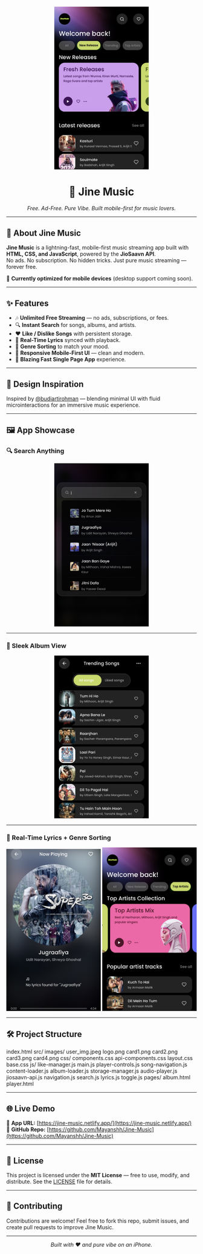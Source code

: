 <!-- Hero Image -->
<p align="center">
  <img src="src/screenshots/hero.jpeg" alt="Jine Music App Preview" width="250">
</p>

<h1 align="center">🎵 Jine Music</h1>
<p align="center">
  <em>Free. Ad-Free. Pure Vibe. Built mobile-first for music lovers.</em>
</p>

---

## 🚀 About Jine Music
**Jine Music** is a lightning-fast, mobile-first music streaming app built with **HTML, CSS, and JavaScript**, powered by the **JioSaavn API**.  
No ads. No subscription. No hidden tricks. Just pure music streaming — forever free.  

📱 **Currently optimized for mobile devices** (desktop support coming soon).  

---

## ✨ Features
- 🎶 **Unlimited Free Streaming** — no ads, subscriptions, or fees.  
- 🔍 **Instant Search** for songs, albums, and artists.  
- ❤️ **Like / Dislike Songs** with persistent storage.  
- 🎼 **Real-Time Lyrics** synced with playback.  
- 🎵 **Genre Sorting** to match your mood.  
- 📱 **Responsive Mobile-First UI** — clean and modern.  
- 🚀 **Blazing Fast Single Page App** experience.  

---

## 🎨 Design Inspiration
Inspired by [@budiartirohman](https://www.instagram.com/budiartirohman) — blending minimal UI with fluid microinteractions for an immersive music experience.

---

## 🖼 App Showcase

### 🔍 Search Anything
<p align="center">
  <img src="src/screenshots/search.jpeg" alt="Search Feature" width="250">
</p>

---

### 🎼 Sleek Album View
<p align="center">
  <img src="src/screenshots/album.jpeg" alt="Album View" width="250">
</p>

---

### 📝 Real-Time Lyrics + Genre Sorting
<p align="center">
  <img src="src/screenshots/lyrics.jpeg" alt="Lyrics Sync" width="250">
  <img src="src/screenshots/genre.jpeg" alt="Genre Sorting" width="250">
</p>

---

## 🛠 Project Structure
index.html
src/
images/
user_img.jpeg
logo.png
card1.png
card2.png
card3.png
card4.png
css/
components.css
api-components.css
layout.css
base.css
js/
like-manager.js
main.js
player-controls.js
song-navigation.js
content-loader.js
album-loader.js
storage-manager.js
audio-player.js
jiosaavn-api.js
navigation.js
search.js
lyrics.js
toggle.js
pages/
album.html
player.html

---

## 🌐 Live Demo
🔗 **App URL:** [https://jine-music.netlify.app/](https://jine-music.netlify.app/)  
🔗 **GitHub Repo:** [https://github.com/Mayanshh/Jine-Music](https://github.com/Mayanshh/Jine-Music)

---

## 📄 License
This project is licensed under the **MIT License** — free to use, modify, and distribute. See the [LICENSE](LICENSE) file for details.

---

## 🙌 Contributing
Contributions are welcome! Feel free to fork this repo, submit issues, and create pull requests to improve Jine Music.

---

<p align="center">
  <em>Built with ❤️ and pure vibe on an iPhone.</em>
</p>
